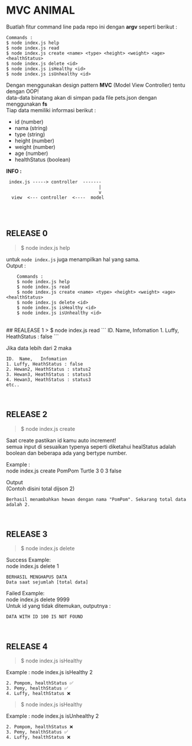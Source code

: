 # MVC ANIMAL 

Buatlah fitur command line pada repo ini dengan __argv__ seperti berikut : 
```
Commands : 
$ node index.js help
$ node index.js read
$ node index.js create <name> <type> <height> <weight> <age> <healthStatus>
$ node index.js delete <id>
$ node index.js isHealthy <id>
$ node index.js isUnhealthy <id>
```

Dengan menggunakan design pattern **MVC** (Model View Controller) tentu dengan OOP!  
data-data binatang akan di simpan pada file pets.json dengan menggunakan **fs**  
Tiap data memiliki informasi berikut : 
- id (number)
- nama (string)
- type  (string)
- height (number)
- weight (number)
- age (number)
- healthStatus (boolean)

 
**INFO :**
```
 index.js -----> controller  -------
                                   |
                                   v
  view  <--- controller  <----  model
```
<br><br>

## RELEASE 0 

> $ node index.js help  

untuk `node index.js` juga menampilkan hal yang sama.  
Output : 
```
    Commands : 
    $ node index.js help
    $ node index.js read
    $ node index.js create <name> <type> <height> <weight> <age> <healthStatus>
    $ node index.js delete <id>
    $ node index.js isHealthy <id>
    $ node index.js isUnhealthy <id>
```
<br>
## REALEASE 1 
> $ node index.js read
```
ID.  Name,   Infomation
1. Luffy, HeathStatus : false
```

Jika data lebih dari 2 maka
```
ID.  Name,   Infomation
1. Luffy, HeathStatus : false
2. Hewan2, HeathStatus : status2
3. Hewan3, HeathStatus : status3
4. Hewan3, HeathStatus : status3
etc..
```
<br>

## RELEASE 2 
> $ node index.js create <name> <type> <height> <weight> <age> <healthStatus>

Saat create pastikan id kamu auto increment!  
semua input di sesuaikan typenya seperti diketahui healStatus adalah boolean dan beberapa ada yang bertype number.  

Example :  
node index.js create PomPom Turtle 3 0 3 false

Output  
(Contoh disini total dijson 2)
```
Berhasil menambahkan hewan dengan nama "PomPom". Sekarang total data adalah 2. 
```
<br>

## RELEASE 3
> $ node index.js delete <id>

Success Example:   
node index.js delete 1  
```
BERHASIL MENGHAPUS DATA
Data saat sejumlah [total data]
```

Failed Example:  
node index.js delete 9999   
Untuk id yang tidak ditemukan, outputnya : 

```
DATA WITH ID 100 IS NOT FOUND
```
<br>

## RELEASE 4

> $ node index.js isHealthy <id>

Example : 
node index.js isHealthy 2 
```
2. Pompom, healthStatus ✅
3. Pemy, healthStatus ✅
4. Luffy, healthStatus ❌
```

> $ node index.js isHealthy <id>


Example : 
node index.js isUnhealthy 2 
```
2. Pompom, healthStatus ❌
3. Pemy, healthStatus ✅
4. Luffy, healthStatus ❌
```
